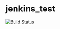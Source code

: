 # jenkins_test
[![Build Status](http://13.232.3.72:8080/buildStatus/icon?job=project-2%2Fscm_pipeline)](http://13.232.3.72:8080/job/project-2/job/scm_pipeline/)
